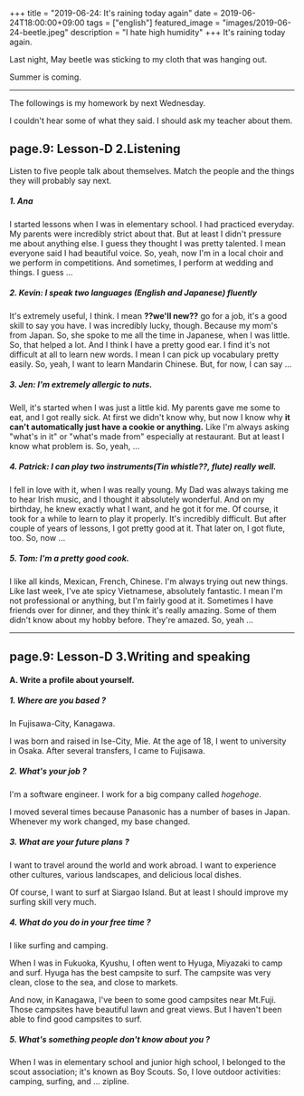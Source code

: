 +++
title =  "2019-06-24: It's raining today again"
date = 2019-06-24T18:00:00+09:00
tags = ["english"]
featured_image = "images/2019-06-24-beetle.jpeg"
description = "I hate high humidity"
+++
It's raining today again.

Last night, May beetle was sticking to my cloth that was hanging out.

Summer is coming.

- - -
The followings is my homework by next Wednesday.

I couldn't hear some of what they said.
I should ask my teacher about them.

## page.9: Lesson-D 2.Listening
Listen to five people talk about themselves.
Match the people and the things they will probably say next.

##### 1. Ana
I started lessons when I was in elementary school.
I had practiced everyday.
My parents were incredibly strict about that.
But at least I didn't pressure me about anything else.
I guess they thought I was pretty talented.
I mean everyone said I had beautiful voice.
So, yeah, now I'm in a local choir and we perform in competitions.
And sometimes, I perform at wedding and things.
I guess ...

##### 2. Kevin: I speak two languages (English and Japanese) fluently
It's extremely useful, I think.
I mean **??we'll new??** go for a job, it's a good skill to say you have.
I was incredibly lucky, though.
Because my mom's from Japan.
So, she spoke to me all the time in Japanese, when I was little.
So, that helped a lot.
And I think I have a pretty good ear.
I find it's not difficult at all to learn new words.
I mean I can pick up vocabulary pretty easily.
So, yeah, I want to learn Mandarin Chinese.
But, for now, I can say ...

##### 3. Jen: I'm extremely allergic to nuts.
Well, it's started when I was just a little kid.
My parents gave me some to eat, and I got really sick.
At first we didn't know why, but now I know why
**it can't automatically just have a cookie or anything.**
Like I'm always asking "what's in it" or "what's made from" especially at restaurant.
But at least I know what problem is.
So, yeah, ...

##### 4. Patrick: I can play two instruments(Tin whistle??, flute) really well.
I fell in love with it, when I was really young.
My Dad was always taking me to hear Irish music,
and I thought it absolutely wonderful.
And on my birthday, he knew exactly what I want, and he got it for me.
Of course, it took for a while to learn to play it properly.
It's incredibly difficult.
But after couple of years of lessons, I got pretty good at it.
That later on, I got flute, too.
So, now ...

##### 5. Tom: I'm a pretty good cook.
I like all kinds, Mexican, French, Chinese.
I'm always trying out new things.
Like last week, I've ate spicy Vietnamese, absolutely fantastic.
I mean I'm not professional or anything, but I'm fairly good at it.
Sometimes I have friends over for dinner, and they think it's really amazing.
Some of them didn't know about my hobby before.
They're amazed. So, yeah ...

- - -

## page.9: Lesson-D 3.Writing and speaking

#### A. Write a profile about yourself.

##### 1. Where are you based ?
In Fujisawa-City, Kanagawa.

I was born and raised in Ise-City, Mie.
At the age of 18, I went to university in Osaka.
After several transfers, I came to Fujisawa.

##### 2. What's your job ?
I'm a software engineer.
I work for a big company called *hogehoge*.

I moved several times because Panasonic has a number of bases in Japan.
Whenever my work changed, my base changed.

##### 3. What are your future plans ?
I want to travel around the world and work abroad.
I want to experience other cultures, various landscapes, and delicious local dishes.

Of course, I want to surf at Siargao Island.
But at least I should improve my surfing skill very much.

##### 4. What do you do in your free time ?
I like surfing and camping.

When I was in Fukuoka, Kyushu, I often went to Hyuga, Miyazaki to camp and surf.
Hyuga has the best campsite to surf.
The campsite was very clean, close to the sea, and close to markets.

And now, in Kanagawa, I've been to some good campsites near Mt.Fuji.
Those campsites have beautiful lawn and great views.
But I haven't been able to find good campsites to surf.

##### 5. What's something people don't know about you ?
When I was in elementary school and junior high school,
I belonged to the scout association; it's known as Boy Scouts.
So, I love outdoor activities: camping, surfing, and ... zipline.
